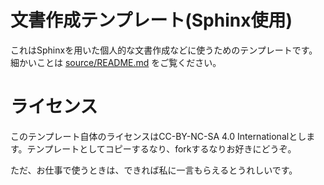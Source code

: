 # 文書作成テンプレート(Sphinx使用)

これはSphinxを用いた個人的な文書作成などに使うためのテンプレートです。
細かいことは [source/README.md](source/README.md) をご覧ください。

# ライセンス

このテンプレート自体のライセンスはCC-BY-NC-SA 4.0 Internationalとします。テンプレートとしてコピーするなり、forkするなりお好きにどうぞ。

ただ、お仕事で使うときは、できれば私に一言もらえるとうれしいです。